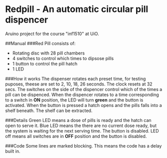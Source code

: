 # Redpill - An automatic circular pill dispencer
Aruino project for the course "inf1510" at UiO.

##Manual
###Red Pill consists of:
- Rotating disc with 28 pill chambers
- 4 switches to control which times to dipsose pills
- 1 button to control the pill hatch
- 1 LED

###How it works
The dispenser rotates each preset time, for testing puposes, theese are set to 2, 10, 18, 26 seconds. The clock resets at 32 secs. The switches on the side of the dispencer control which of the times a pill can be dispenced. When the dispencer rotates to a time corresponding to a switch in **ON** position, the LED will turn **green** and the button is activated. When the button is pressed a hatch opens and the pills falls into a shelf beneath. The shelf can be extracted.

###Details
Green LED means a dose of pills is ready and the hatch can open to serve it.
Blue LED means the there are no current dose ready, but the system is waiting for the next serving time. The button is disabled.
LED off means all switches are in **OFF** position and the button is disabled.

###Code
Some lines are marked blocking. This means the code has a delay built in.